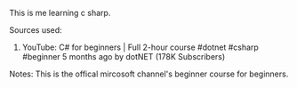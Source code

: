 This is me learning c sharp. 



Sources used:

1. YouTube:
C# for beginners | Full 2-hour course
#dotnet #csharp #beginner
5 months ago
by dotNET (178K Subscribers)

Notes: This is the offical mircosoft channel's beginner course for beginners.

